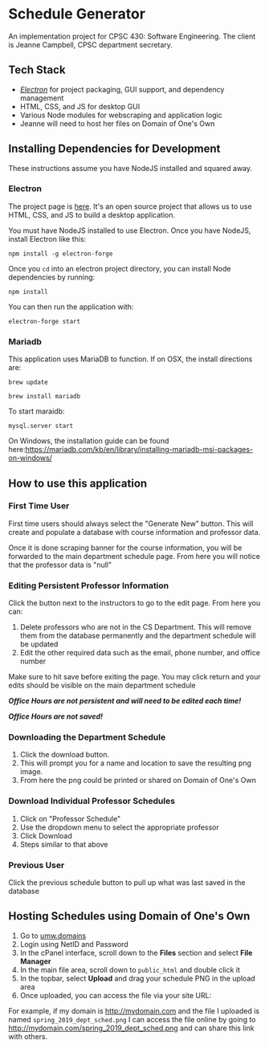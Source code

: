 # Schedule Generator
An implementation project for CPSC 430: Software Engineering. The client is Jeanne Campbell, CPSC department secretary.

## Tech Stack
* [_Electron_](https://electronforge.io/) for project packaging, GUI support, and dependency management
* HTML, CSS, and JS for desktop GUI
* Various Node modules for webscraping and application logic
* Jeanne will need to host her files on Domain of  One's Own

## Installing Dependencies for Development
These instructions assume you have NodeJS installed and squared away.

### Electron
The project page is [here](https://electronforge.io/). It's an open source project that allows us to use HTML, CSS, and JS to build a desktop application.

You must have NodeJS installed to use Electron. Once you have NodeJS, install Electron like this:

`npm install -g electron-forge`

Once you `cd` into an electron project directory, you can install Node dependencies by running:

`npm install`

You can then run the application with:

`electron-forge start`

### Mariadb
This application uses MariaDB to function.
If on OSX, the install directions are:

`brew update`

`brew install mariadb`

To start maraidb:

`mysql.server start`

On Windows, the installation guide can be found here:https://mariadb.com/kb/en/library/installing-mariadb-msi-packages-on-windows/

## How to use this application

### First Time User
First time users should always select the "Generate New" button. This will create and populate a database with course information and professor data.

Once it is done scraping banner for the course information, you will be forwarded to the main department schedule page. From here you will notice that the professor data is "null" 

### Editing Persistent Professor Information
Click the button next to the instructors to go to the edit page. 
  From here you can:
  1. Delete professors who are not in the CS Department. This will remove them from the database permanently and the department schedule    will be updated
  2. Edit the other required data such as the email, phone number, and office number
  
Make sure to hit save before exiting the page.
You may click return and your edits should be visible on the main department schedule

***Office Hours are not persistent and will need to be edited each time!***

***Office Hours are not saved!***

### Downloading the Department Schedule
1. Click the download button. 
2. This will prompt you for a name and location to save the resulting png image. 
3. From here the png could be printed or shared on Domain of One's Own

### Download Individual Professor Schedules
1. Click on "Professor Schedule"
2. Use the dropdown menu to select the appropriate professor
3. Click Download
4. Steps similar to that above

### Previous User
Click the previous schedule button to pull up what was last saved in the database

## Hosting Schedules using Domain of One's Own
1. Go to  [umw.domains](https://umw.domains/)
2. Login using NetID and Password
3. In the cPanel interface, scroll down to the **Files** section and select **File Manager**
4. In the main file area, scroll down to `public_html` and double click it
5. In the topbar, select **Upload** and drag your schedule PNG in the upload area
6. Once uploaded, you can access the file via your site URL:

For example, if my domain is http://mydomain.com and the file I uploaded is named `spring_2019_dept_sched.png` I can access the file online by going to http://mydomain.com/spring_2019_dept_sched.png and can share this link with others.
